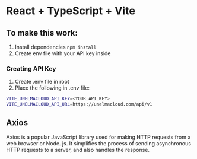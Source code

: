 # React + TypeScript + Vite

## To make this work:

1. Install dependencies `npm install`
2. Create env file with your API key inside

### Creating API Key

1. Create .env file in root
2. Place the following in .env file:

```zsh
VITE_UNELMACLOUD_API_KEY=<YOUR_API_KEY>
VITE_UNELMACLOUD_API_URL=https://unelmacloud.com/api/v1
```

## Axios

Axios is a popular JavaScript library used for making HTTP requests from a web browser or Node. js. It simplifies the process of sending asynchronous HTTP requests to a server, and also handles the response.
